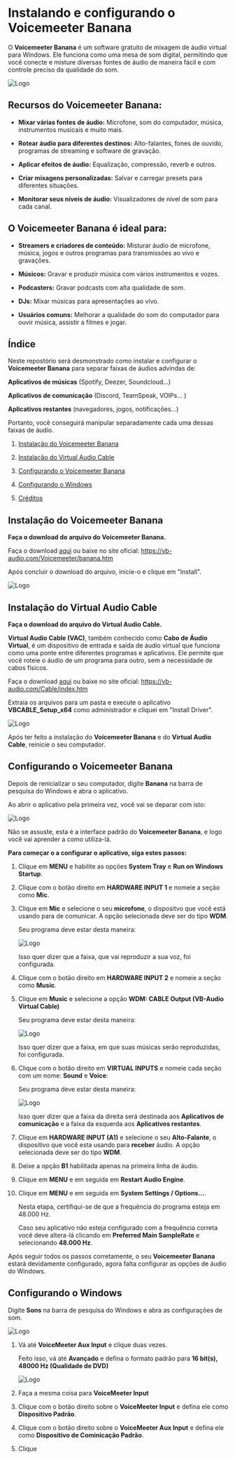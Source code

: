 # Instalando e configurando o Voicemeeter Banana

O **Voicemeeter Banana** é um software gratuito de mixagem de áudio virtual para Windows. Ele funciona como uma mesa de som digital, permitindo que você conecte e misture diversas fontes de áudio de maneira fácil e com controle preciso da qualidade do som.

![Logo](images/vmb_thumbnail.png)

## Recursos do Voicemeeter Banana:

- **Mixar várias fontes de áudio:** Microfone, som do computador, música, instrumentos musicais e muito mais.

- **Rotear áudio para diferentes destinos:** Alto-falantes, fones de ouvido, programas de streaming e software de gravação.

- **Aplicar efeitos de áudio:** Equalização, compressão, reverb e outros.

- **Criar mixagens personalizadas:** Salvar e carregar presets para diferentes situações.

- **Monitorar seus níveis de áudio:** Visualizadores de nível de som para cada canal.

## O Voicemeeter Banana é ideal para:

- **Streamers e criadores de conteúdo:** Misturar áudio de microfone, música, jogos e outros programas para transmissões ao vivo e gravações.

- **Músicos:** Gravar e produzir música com vários instrumentos e vozes.

- **Podcasters:** Gravar podcasts com alta qualidade de som.

- **DJs:** Mixar músicas para apresentações ao vivo.

- **Usuários comuns:** Melhorar a qualidade do som do computador para ouvir música, assistir a filmes e jogar.

## Índice

Neste repostório será desmonstrado como instalar e configurar o **Voicemeeter Banana** para separar faixas de áudios advindas de:

**Aplicativos de músicas** (Spotify, Deezer, Soundcloud...)

**Aplicativos de comunicação** (Discord, TeamSpeak, VOIPs... )

**Aplicativos restantes** (navegadores, jogos, notificações...)

Portanto, você conseguirá manipular separadamente cada uma dessas faixas de áudio.

1. [Instalação do Voicemeeter Banana](#instalação-do-voicemeeter-Banana)

2. [Instalação do Virtual Audio Cable](#instalação-do-virtual-audio-cable)

3. [Configurando o Voicemeeter Banana](#configurando-o-voicemeeter-banana)

4. [Configurando o Windows](#configurando-o-windows)

5. [Créditos](#créditos)

## Instalação do Voicemeeter Banana

**Faça o download do arquivo do Voicemeeter Banana.**

Faça o download [aqui](https://github.com/matheusaudibert/voice_meeter_banana/blob/main/voicemeeterbanana/VoicemeeterProSetup.exe) ou baixe no site oficial: https://vb-audio.com/Voicemeeter/banana.htm

Após concluir o download do arquivo, inicie-o e clique em "Install".

![Logo](images/vmb_install.png)

## Instalação do Virtual Audio Cable

**Faça o download do arquivo do Virtual Audio Cable.**

**Virtual Audio Cable (VAC)**, também conhecido como **Cabo de Áudio Virtual**, é um dispositivo de entrada e saída de áudio virtual que funciona como uma ponte entre diferentes programas e aplicativos. Ele permite que você roteie o áudio de um programa para outro, sem a necessidade de cabos físicos.

Faça o download [aqui](https://github.com/matheusaudibert/voice_meeter_banana/blob/main/virtualaudiocable/VBCABLE_Driver_Pack43.zip) ou baixe no site oficial: https://vb-audio.com/Cable/index.htm

Extraia os arquivos para um pasta e execute o aplicativo **VBCABLE_Setup_x64** como administrador e cliquei em "Install Driver".

![Logo](images/vac_install.png)

Após ter feito a instalação do **Voicemeeter Banana** e do **Virtual Audio Cable**, reinicie o seu computador.

## Configurando o Voicemeeter Banana

Depois de renicializar o seu computador, digite **Banana** na barra de pesquisa do Windows e abra o aplicativo.

Ao abrir o aplicativo pela primeira vez, você vai se deparar com isto:

![Logo](images/vmb_interface.png)

Não se assuste, esta é a interface padrão do **Voicemeeter Banana**, e logo você vai aprender a como utiliza-lá.

**Para começar o a configurar o aplicativo, siga estes passos:**

1. Clique em **MENU** e habilite as opções **System Tray** e **Run on Windows Startup**.

2. Clique com o botão direito em **HARDWARE INPUT 1** e nomeie a seção como **Mic**.

3. Clique em **Mic** e selecione o seu **microfone**, o dispositvo que você está usando para de comunicar. A opção selecionada deve ser do tipo **WDM**.

   Seu programa deve estar desta maneira:

   ![Logo](images/vmb_mic.png)

   Isso quer dizer que a faixa, que vai reproduzir a sua voz, foi configurada.

4. Clique com o botão direito em **HARDWARE INPUT 2** e nomeie a seção como **Music**.

5. Clique em **Music** e selecione a opção **WDM: CABLE Output (VB-Audio Virtual Cable)**

   Seu programa deve estar desta maneira:

   ![Logo](images/vmb_music.png)

   Isso quer dizer que a faixa, em que suas músicas serão reproduzidas, foi configurada.

6. Clique com o botão direito em **VIRTUAL INPUTS** e nomeie cada seção com um nome: **Sound** e **Voice**:

   Seu programa deve estar desta maneira:

   ![Logo](images/vmb_virtual_inputs.png)

   Isso quer dizer que a faixa da direita será destinada aos **Aplicativos de comunicação** e a faixa da esquerda aos **Aplicativos restantes**.

7. Clique em **HARDWARE INPUT (A1)** e selecione o seu **Alto-Falante**, o dispositivo que você esta usando para **receber** áudio. A opção selecionada deve ser do tipo **WDM**.

8. Deixe a opção **B1** habilitada apenas na primeira linha de áudio.

9. Clique em **MENU** e em seguida em **Restart Audio Engine**.

10. Clique em **MENU** e em seguida em **System Settings / Options...**.

    Nesta etapa, certifiqui-se de que a frequência do programa esteja em 48.000 Hz.

    Caso seu aplicativo não esteja configurado com a frequência correta você deve altera-lá clicando em **Preferred Main SampleRate** e selecionando **48.000 Hz**.

Após seguir todos os passos corretamente, o seu **Voicemeeter Banana** estará devidamente configurado, agora falta configurar as opções de áudio do Windows.

## Configurando o Windows

Digite **Sons** na barra de pesquisa do Windows e abra as configurações de som.

![Logo](images/w_sounds.png)

1. Vá até **VoiceMeeter Aux Input** e clique duas vezes.

   Feito isso, vá até **Avançado** e defina o formato padrão para **16 bit(s), 48000 Hz (Qualidade de DVD)**

   ![Logo](images/w_16bit.png)

2. Faça a mesma coisa para **VoiceMeeter Input**

3. Clique com o botão direito sobre o **VoiceMeeter Input** e defina ele como **Dispositivo Padrão**.

4. Clique com o botão direito sobre o **VoiceMeeter Aux Input** e defina ele como **Dispositivo de Cominicação Padrão**.

5. Clique

